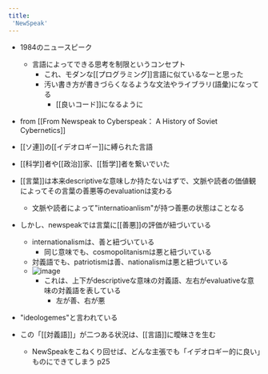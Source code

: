 ```yaml
---
title:
 'NewSpeak'
---
```


- 1984のニュースピーク
    - 言語によってできる思考を制限というコンセプト
        - これ、モダンな[[プログラミング]]言語に似ているなーと思った
        - 汚い書き方が書きづらくなるような文法やライブラリ(語彙)になってる
            - [[良いコード]]になるように

- from [[From Newspeak to Cyberspeak： A History of Soviet Cybernetics]]
- [[ソ連]]の[[イデオロギー]]に縛られた言語
- [[科学]]者や[[政治]]家、[[哲学]]者を繋いでいた

- [[言葉]]は本来descriptiveな意味しか持たないはずで、文脈や読者の価値観によってその言葉の善悪等のevaluationは変わる
    - 文脈や読者によって"internatioanlism"が持つ善悪の状態はことなる

- しかし、newspeakでは言葉に[[善悪]]の評価が紐づいている
    - internationalismは、善と紐づいている
        - 同じ意味でも、cosmopolitanismは悪と紐づいている
    - 対義語でも、patriotismは善、nationalismは悪と紐づいている
    - ![image](https://gyazo.com/3336432c4102a76196c7bdca4ea451c4/thumb/1000)
        - これは、上下がdescriptiveな意味の対義語、左右がevaluativeな意味の対義語を表している
            - 左が善、右が悪


- "ideologemes"と言われている

- この「[[対義語]]」が二つある状況は、[[言語]]に曖昧さを生む
    - NewSpeakをこねくり回せば、どんな主張でも「イデオロギー的に良い」ものにできてしまう p25
